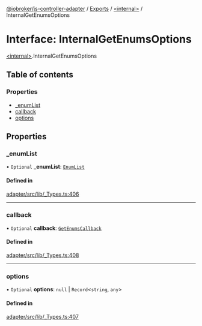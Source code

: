 [@iobroker/js-controller-adapter](../README.md) / [Exports](../modules.md) / [\<internal\>](../modules/internal_.md) / InternalGetEnumsOptions

# Interface: InternalGetEnumsOptions

[\<internal\>](../modules/internal_.md).InternalGetEnumsOptions

## Table of contents

### Properties

- [\_enumList](internal_.InternalGetEnumsOptions.md#_enumlist)
- [callback](internal_.InternalGetEnumsOptions.md#callback)
- [options](internal_.InternalGetEnumsOptions.md#options)

## Properties

### \_enumList

• `Optional` **\_enumList**: [`EnumList`](../modules/internal_.md#enumlist)

#### Defined in

[adapter/src/lib/_Types.ts:406](https://github.com/ioBroker/ioBroker.js-controller/blob/12b5c7f4/packages/adapter/src/lib/_Types.ts#L406)

___

### callback

• `Optional` **callback**: [`GetEnumsCallback`](../modules/internal_.md#getenumscallback)

#### Defined in

[adapter/src/lib/_Types.ts:408](https://github.com/ioBroker/ioBroker.js-controller/blob/12b5c7f4/packages/adapter/src/lib/_Types.ts#L408)

___

### options

• `Optional` **options**: ``null`` \| `Record`\<`string`, `any`\>

#### Defined in

[adapter/src/lib/_Types.ts:407](https://github.com/ioBroker/ioBroker.js-controller/blob/12b5c7f4/packages/adapter/src/lib/_Types.ts#L407)
